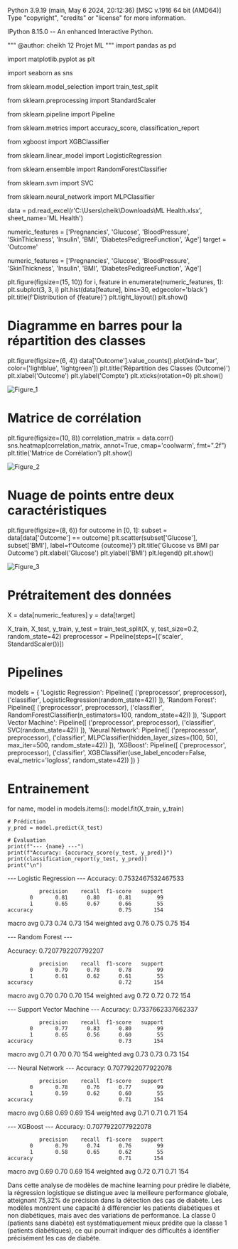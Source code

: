 Python 3.9.19 (main, May  6 2024, 20:12:36) [MSC v.1916 64 bit (AMD64)]
Type "copyright", "credits" or "license" for more information.

IPython 8.15.0 -- An enhanced Interactive Python.


"""
@author: cheikh 
12 Projet ML
"""
import pandas as pd

import matplotlib.pyplot as plt

import seaborn as sns

from sklearn.model_selection import train_test_split

from sklearn.preprocessing import StandardScaler

from sklearn.pipeline import Pipeline

from sklearn.metrics import accuracy_score, classification_report

from xgboost import XGBClassifier

from sklearn.linear_model import LogisticRegression

from sklearn.ensemble import RandomForestClassifier

from sklearn.svm import SVC

from sklearn.neural_network import MLPClassifier


data = pd.read_excel(r'C:\Users\cheik\Downloads\ML Health.xlsx', sheet_name='ML Health')

numeric_features = ['Pregnancies', 'Glucose', 'BloodPressure', 'SkinThickness', 'Insulin', 'BMI', 
                    'DiabetesPedigreeFunction', 'Age']
target = 'Outcome'


numeric_features = ['Pregnancies', 'Glucose', 'BloodPressure', 'SkinThickness', 'Insulin', 'BMI', 
                    'DiabetesPedigreeFunction', 'Age']

plt.figure(figsize=(15, 10))
for i, feature in enumerate(numeric_features, 1):
    plt.subplot(3, 3, i)
    plt.hist(data[feature], bins=30, edgecolor='black')
    plt.title(f'Distribution of {feature}')
plt.tight_layout()
plt.show()


# Diagramme en barres pour la répartition des classes
plt.figure(figsize=(6, 4))
data['Outcome'].value_counts().plot(kind='bar', color=['lightblue', 'lightgreen'])
plt.title('Répartition des Classes (Outcome)')
plt.xlabel('Outcome')
plt.ylabel('Compte')
plt.xticks(rotation=0)
plt.show()

![Figure_1](https://github.com/user-attachments/assets/b15928be-5f66-455a-b3d2-8d09bdc2eb17)


# Matrice de corrélation
plt.figure(figsize=(10, 8))
correlation_matrix = data.corr()
sns.heatmap(correlation_matrix, annot=True, cmap='coolwarm', fmt=".2f")
plt.title('Matrice de Corrélation')
plt.show()

![Figure_2](https://github.com/user-attachments/assets/8101117b-4606-4e29-82df-19db36b92b56)


# Nuage de points entre deux caractéristiques
plt.figure(figsize=(8, 6))
for outcome in [0, 1]:
    subset = data[data['Outcome'] == outcome]
    plt.scatter(subset['Glucose'], subset['BMI'], label=f'Outcome {outcome}')
plt.title('Glucose vs BMI par Outcome')
plt.xlabel('Glucose')
plt.ylabel('BMI')
plt.legend()
plt.show()

![Figure_3](https://github.com/user-attachments/assets/e3f16072-1b85-4fcc-8dbe-462aa27b9bb6)

# Prétraitement des données
X = data[numeric_features]
y = data[target]


X_train, X_test, y_train, y_test = train_test_split(X, y, test_size=0.2, random_state=42)
preprocessor = Pipeline(steps=[('scaler', StandardScaler())])

# Pipelines
models = {
    'Logistic Regression': Pipeline([
        ('preprocessor', preprocessor),
        ('classifier', LogisticRegression(random_state=42))
    ]),
    'Random Forest': Pipeline([
        ('preprocessor', preprocessor),
        ('classifier', RandomForestClassifier(n_estimators=100, random_state=42))
    ]),
    'Support Vector Machine': Pipeline([
        ('preprocessor', preprocessor),
        ('classifier', SVC(random_state=42))
    ]),
    'Neural Network': Pipeline([
        ('preprocessor', preprocessor),
        ('classifier', MLPClassifier(hidden_layer_sizes=(100, 50), max_iter=500, random_state=42))
    ]),
    'XGBoost': Pipeline([
        ('preprocessor', preprocessor),
        ('classifier', XGBClassifier(use_label_encoder=False, eval_metric='logloss', random_state=42))
    ])
}

# Entrainement
for name, model in models.items():
    model.fit(X_train, y_train)
    
    # Prédiction
    y_pred = model.predict(X_test)
    
    # Évaluation
    print(f"--- {name} ---")
    print(f"Accuracy: {accuracy_score(y_test, y_pred)}")
    print(classification_report(y_test, y_pred))
    print("\n")

--- Logistic Regression ---
Accuracy: 0.7532467532467533

              precision    recall  f1-score   support
           0       0.81      0.80      0.81        99
           1       0.65      0.67      0.66        55 
    accuracy                           0.75       154 
   macro avg       0.73      0.74      0.73       154
weighted avg       0.76      0.75      0.75       154



--- Random Forest ---

Accuracy: 0.7207792207792207 
       
              precision    recall  f1-score   support
           0       0.79      0.78      0.78        99
           1       0.61      0.62      0.61        55
    accuracy                           0.72       154
   macro avg       0.70      0.70      0.70       154
weighted avg       0.72      0.72      0.72       154



--- Support Vector Machine ---
Accuracy: 0.7337662337662337  
       
              precision    recall  f1-score   support
           0       0.77      0.83      0.80        99
           1       0.65      0.56      0.60        55
    accuracy                           0.73       154
   macro avg       0.71      0.70      0.70       154
weighted avg       0.73      0.73      0.73       154



--- Neural Network ---
Accuracy: 0.7077922077922078

              precision    recall  f1-score   support
           0       0.78      0.76      0.77        99
           1       0.59      0.62      0.60        55
    accuracy                           0.71       154
   macro avg       0.68      0.69      0.69       154
weighted avg       0.71      0.71      0.71       154



--- XGBoost ---
Accuracy: 0.7077922077922078     
         
              precision    recall  f1-score   support
           0       0.79      0.74      0.76        99
           1       0.58      0.65      0.62        55
    accuracy                           0.71       154
   macro avg       0.69      0.70      0.69       154
weighted avg       0.72      0.71      0.71       154

Dans cette analyse de modèles de machine learning pour prédire le diabète, la régression logistique se distingue avec la meilleure performance globale, atteignant 75,32% de précision dans la détection des cas de diabète. Les modèles montrent une capacité à différencier les patients diabétiques et non diabétiques, mais avec des variations de performance. La classe 0 (patients sans diabète) est systématiquement mieux prédite que la classe 1 (patients diabétiques), ce qui pourrait indiquer des difficultés à identifier précisément les cas de diabète.



